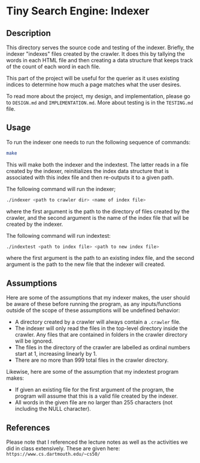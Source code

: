 # Tiny Search Engine: Indexer
## Description
This directory serves the source code and testing of the indexer. Briefly, the 
indexer "indexes" files created by the crawler. It does this by tallying the 
words in each HTML file and then creating a data structure that keeps track
of the count of each word in each file. 

This part of the project will be useful for the querier as it uses existing
indices to determine how much a page matches what the user desires. 

To read more about the project, my design, and implementation, please go to
`DESIGN.md` and `IMPLEMENTATION.md`. More about testing is in the
`TESTING.md` file. 

## Usage
To run the indexer one needs to run the following sequence of commands:
```bash
make 
```
This will make both the indexer and the indextest. The latter reads in a
file created by the indexer, reinitializes the index data structure that
is associated with this index file and then re-outputs it to a given path.

The following command will run the indexer;
```bash
./indexer <path to crawler dir> <name of index file>
```
where the first argument is the path to the directory of files created by
the crawler, and the second argument is the name of the index file that
will be created by the indexer.

The following command will run indextest:
```bash
./indextest <path to index file> <path to new index file>
```
where the first argument is the path to an existing index file, and the second
argument is the path to the new file that the indexer will created.

## Assumptions
Here are some of the assumptions that my indexer makes, the user should be 
aware of these before running the program, as any inputs/functions outside
of the scope of these assumptions will be undefined behavior:

- A directory created by a crawler will always contain a `.crawler` file.
- The indexer will only read the files in the top-level directory inside
the crawler. Any files that are contained in folders in the crawler directory
will be ignored.
- The files in the directory of the crawler are labelled as ordinal numbers 
start at 1, increasing linearly by 1.
- There are no more than 999 total files in the crawler directory. 

Likewise, here are some of the assumption that my indextest program makes:

- If given an existing file for the first argument of the program, the
program will assume that this is a valid file created by the indexer.
- All words in the given file are no larger than 255 characters 
(not including the NULL character).

## References
Please note that I referenced the lecture notes as well as the activities 
we did in class extensively. These are given here:
```https://www.cs.dartmouth.edu/~cs50/```

